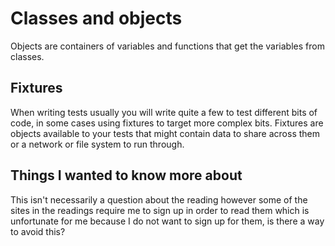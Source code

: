 # Classes and objects

Objects are containers of variables and functions that get the variables from classes.

## Fixtures

When writing tests usually you will write quite a few to test different bits of code, in some cases using fixtures to target more complex bits. Fixtures are objects available to your tests that might contain data to share across them or a network or file system to run through. 

## Things I wanted to know more about

This isn't necessarily a question about the reading however some of the sites in the readings require me to sign up in order to read them which is unfortunate for me because I do not want to sign up for them, is there a way to avoid this?